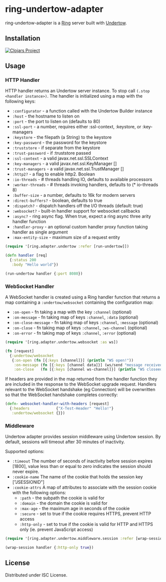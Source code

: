 # ring-undertow-adapter

ring-undertow-adapter is a [Ring](https://github.com/ring-clojure/ring) server built with
[Undertow](http://undertow.io).

## Installation

[![Clojars Project](https://img.shields.io/clojars/v/luminus/ring-undertow-adapter.svg)](https://clojars.org/luminus/ring-undertow-adapter)

## Usage

### HTTP Handler

HTTP handler returns an Undertow server instance. To stop call `(.stop <handler instance>)`.
The handler is initialized using a map with the following keys:

* `:configurator` - a function called with the Undertow Builder instance
* `:host` - the hostname to listen on
* `:port` - the port to listen on (defaults to 80)
* `:ssl-port` - a number, requires either :ssl-context, :keystore, or :key-managers
* `:keystore` - the filepath (a String) to the keystore
* `:key-password` - the password for the keystore
* `:truststore` - if separate from the keystore
* `:trust-password` - if :truststore passed
* `:ssl-context` - a valid javax.net.ssl.SSLContext
* `:key-managers` - a valid javax.net.ssl.KeyManager []
* `:trust-managers` - a valid javax.net.ssl.TrustManager []
* `:http2?` - a flag to enable http2. Boolean
* `:io-threads` - # threads handling IO, defaults to available processors
* `:worker-threads` - # threads invoking handlers, defaults to (* io-threads 8)
* `:buffer-size` - a number, defaults to 16k for modern servers
* `:direct-buffers?` - boolean, defaults to true
* `:dispatch?`      - dispatch handlers off the I/O threads (default: true)
* `:websocket?` - built-in handler support for websocket callbacks
* `:async?` - ring async flag. When true, expect a ring async three arity handler function
* `:handler-proxy` - an optional custom handler proxy function taking handler as single argument
* `:max-entity-size`  - maximum size of a request entity

```clojure
(require '[ring.adapter.undertow :refer [run-undertow]])

(defn handler [req]
  {:status 200
   :body "Hello world"})

(run-undertow handler {:port 8080})
```

### WebSocket Handler

A WebSocket handler is created using a Ring handler function that returns a map
containing a `:undertow/websocket` containing the configuration map:

* `:on-open` - fn taking a map with the key `:channel` (optional)
* `:on-message` - fn taking map of keys `:channel`, `:data` (optional)
* `:on-close-message` - fn taking map of keys `:channel`, `:message` (optional)
* `:on-close` - fn taking map of keys `:channel`, `:ws-channel` (optional)
* `:on-error` - fn taking map of keys `:channel`, `:error` (optional)

```clojure
(require '[ring.adapter.undertow.websocket :as ws])

(fn [request]
  {:undertow/websocket 
   {:on-open (fn [{:keys [channel]}] (println "WS open!"))
    :on-message (fn [{:keys [channel data]}] (ws/send "message received" channel))
    :on-close   (fn [{:keys [channel ws-channel]}] (println "WS closeed!"))}})
```

If headers are provided in the map returned from the handler function they are included in the
response to the WebSocket upgrade request. Handlers relevant to the WebSocket handshake (eg
Connection) will be overwritten so that the WebSocket handshake completes correctly:

```clojure
(defn- websocket-handler-with-headers [request]
  {:headers            {"X-Test-Header" "Hello!"}
   :undertow/websocket {}})
```

### Middleware

Undertow adapter provides session middleware using Undertow session. 
By default, sessions will timeout after 30 minutes of inactivity.
  
Supported options:

* `:timeout` The number of seconds of inactivity before session expires [1800], value less than or equal to zero indicates the session
  should never expire.
* `:cookie-name` The name of the cookie that holds the session key [\"JSESSIONID\"]
* `:cookie-attrs` A map of attributes to associate with the session cookie with the following options:
  * `:path`      - the subpath the cookie is valid for
  * `:domain`    - the domain the cookie is valid for
  * `:max-age`   - the maximum age in seconds of the cookie
  * `:secure`    - set to true if the cookie requires HTTPS, prevent HTTP access
  * `:http-only` - set to true if the cookie is valid for HTTP and HTTPS only (ie. prevent JavaScript access)

```clojure
(require '[ring.adapter.undertow.middleware.session :refer [wrap-session]])

(wrap-session handler {:http-only true})
```

## License

Distributed under ISC License.
